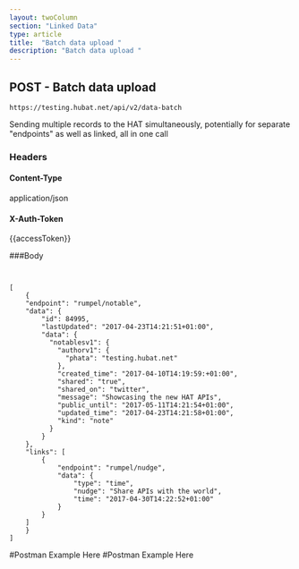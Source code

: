 ```yaml
---
layout: twoColumn
section: "Linked Data"
type: article
title:  "Batch data upload "
description: "Batch data upload "
---
```


## POST - Batch data upload 
   
`https://testing.hubat.net/api/v2/data-batch`

Sending multiple records to the HAT simultaneously, potentially for separate "endpoints" as well as linked, all in one call


### Headers

#### Content-Type
application/json
#### X-Auth-Token
{{accessToken}}

###Body
```


[
	{
	"endpoint": "rumpel/notable",
	"data": {
	    "id": 84995,
	    "lastUpdated": "2017-04-23T14:21:51+01:00",
	    "data": {
	      "notablesv1": {
	        "authorv1": {
	          "phata": "testing.hubat.net"
	        },
	        "created_time": "2017-04-10T14:19:59:+01:00",
	        "shared": "true",
	        "shared_on": "twitter",
	        "message": "Showcasing the new HAT APIs",
	        "public_until": "2017-05-11T14:21:54+01:00",
	        "updated_time": "2017-04-23T14:21:58+01:00",
	        "kind": "note"
	      }
		}
	},
	"links": [
		{
			"endpoint": "rumpel/nudge",
			"data": {
			    "type": "time",
			    "nudge": "Share APIs with the world",
			    "time": "2017-04-30T14:22:52+01:00"
			}
		}
	]
	}
]

```

#Postman Example Here
#Postman Example Here
